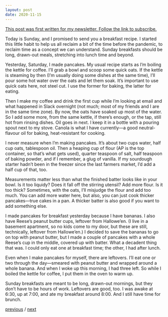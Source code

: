 ```yaml
---
layout: post
date: 2020-11-15
---
```


[This post was first written for my newsletter. Follow the link to subscribe.](https://jessdriscoll.substack.com/p/every-note-we-sing-cant-be-solid)

Today is Sunday, and I promised to send you a breakfast recipe. I started this little habit to help us all reclaim a bit of the time before the pandemic, to reclaim time as a concept we can understand. Sunday breakfasts should be long, drawn-out meals, stretching into lunch time and beyond.

Yesterday, Saturday, I made pancakes. My usual recipe starts as I’m boiling the kettle for coffee. I’ll grab a bowl and scoop some quick oats. If the kettle is steaming by then (I’m usually doing some dishes at the same time), I’ll pour some hot water over the oats and let them soak. It’s important to use quick oats here, not steel cut. I use the former for baking, the latter for eating.

Then I make my coffee and drink the first cup while I’m looking at email and what happened in Slack overnight (not much; most of my friends and I are in the same time zone). By now, the oats have soaked up most of the water. So I add some more, from the same kettle, if there’s enough, or the tap, still hot from rinsing dishes. Oil goes in next. I keep it in a bottle with a pouring spout next to my stove. Canola is what I have currently—a good neutral-flavour oil for baking, heat-resistant for cooking.

I never measure when I’m making pancakes. It’s about two cups water, half cup oats, tablespoon oil. Then a heaping cup of flour (AP is the top container, so that’s what gets used), quarter teaspoon of salt, half teaspoon of baking powder, and if I remember, a glug of vanilla. If my sourdough starter hadn’t been in the freezer since the last farmers market, I’d add a half cup of that, too.

Measurements matter less than what the finished batter looks like in your bowl. Is it too liquidy? Does it fall off the stirring utensil? Add more flour. Is it too thick? Sometimes, with the oats, I’ll misjudge the flour and add too much. You can add more water here, but also, you can just cook thicker pancakes—true cakes in a pan. A thicker batter is also good if you want to add something else.

I made pancakes for breakfast yesterday because I have bananas. I also have Reese’s peanut butter cups, leftover from Hallowe’en. (I live in a basement apartment, so no kids come to my door, but these are still, technically, leftover from Hallowe’en.) I decided to save the bananas to go on top with peanut butter, but I made a couple of pancakes with a whole Reese’s cup in the middle, covered up with batter. What a decadent thing that was. I could only eat one at breakfast time; the other, I had after lunch.

Even when I make pancakes for myself, there are leftovers. I’ll eat one or two through the day—smeared with peanut butter and wrapped around a whole banana. And when I woke up this morning, I had three left. So while I boiled the kettle for coffee, I put them in the oven to warm up.

Sunday breakfasts are meant to be long, drawn-out mornings, but they don’t have to be hours of work. Leftovers are good, too. I was awake at 6:30, up at 7:00, and ate my breakfast around 8:00. And I still have time for brunch.

<a href="{{page.previous.url}}">previous</a> / <a href="{{page.next.url}}">next</a>
